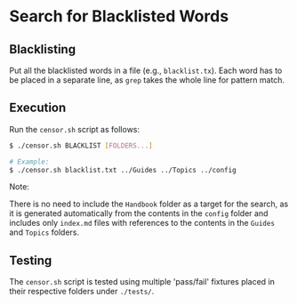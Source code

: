 # Search for Blacklisted Words

## Blacklisting

Put all the blacklisted words in a file (e.g., `blacklist.tx`). Each word has to be placed in a separate line, as `grep` takes the whole line for pattern match.

## Execution

Run the `censor.sh` script as follows:

```bash
$ ./censor.sh BLACKLIST [FOLDERS...]

# Example:
$ ./censor.sh blacklist.txt ../Guides ../Topics ../config
```

Note:

There is no need to include the `Handbook` folder as a target for the search, as it is generated automatically from the contents in the `config` folder and includes only `index.md` files with references to the contents in the `Guides` and `Topics` folders.

## Testing

The `censor.sh` script is tested using multiple 'pass/fail' fixtures placed in their respective folders under `./tests/`.
